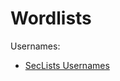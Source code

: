 # Wordlists

Usernames:

* [SecLists Usernames](https://github.com/danielmiessler/SecLists/tree/master/Usernames)

